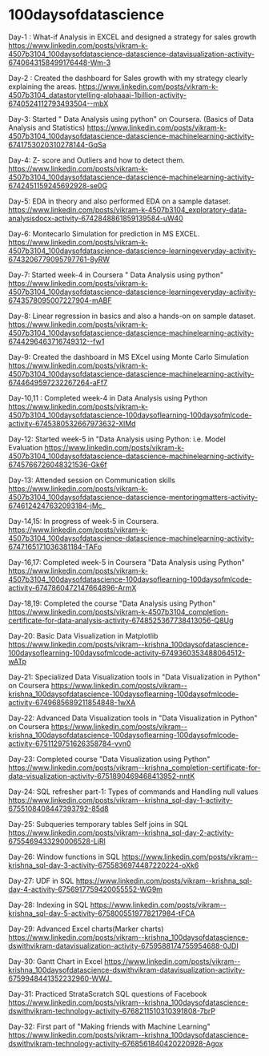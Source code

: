 # 100daysofdatascience

Day-1 : What-if Analysis in EXCEL and designed a strategy for sales growth
https://www.linkedin.com/posts/vikram-k-4507b3104_100daysofdatascience-datascience-datavisualization-activity-6740643158499176448-Wm-3

Day-2 : Created the dashboard for Sales growth with my strategy clearly explaining the areas.
https://www.linkedin.com/posts/vikram-k-4507b3104_datastorytelling-alphaaai-1billion-activity-6740524112793493504--mbX

Day-3: Started " Data Analysis using python" on Coursera.  (Basics of Data Analysis and Statistics)
https://www.linkedin.com/posts/vikram-k-4507b3104_100daysofdatascience-datascience-machinelearning-activity-6741753020310278144-GqSa

Day-4: Z- score and Outliers and how to detect them.
https://www.linkedin.com/posts/vikram-k-4507b3104_100daysofdatascience-datascience-machinelearning-activity-6742451159245692928-se0G

Day-5: EDA in theory and also performed EDA on a sample dataset.
https://www.linkedin.com/posts/vikram-k-4507b3104_exploratory-data-analysisdocx-activity-6742848861859139584-uW40

Day-6: Montecarlo Simulation for prediction in MS EXCEL. 
https://www.linkedin.com/posts/vikram-k-4507b3104_100daysofdatascience-datascience-learningeveryday-activity-6743206779095797761-8yRW

Day-7: Started week-4 in Coursera " Data Analysis using python"
https://www.linkedin.com/posts/vikram-k-4507b3104_100daysofdatascience-datascience-learningeveryday-activity-6743578095007227904-mABF

Day-8:  Linear regression in basics and also a hands-on on sample dataset.
https://www.linkedin.com/posts/vikram-k-4507b3104_100daysofdatascience-datascience-machinelearning-activity-6744296463716749312--fw1

Day-9: Created the dashboard in MS EXcel using Monte Carlo Simulation
https://www.linkedin.com/posts/vikram-k-4507b3104_100daysofdatascience-datascience-machinelearning-activity-6744649597232267264-aFf7

Day-10,11 : Completed week-4 in Data Analysis using Python
https://www.linkedin.com/posts/vikram-k-4507b3104_100daysofdatascience-100daysoflearning-100daysofmlcode-activity-6745380532667973632-XlMd

Day-12: Started week-5 in "Data Analysis using Python: i.e. Model Evaluation
https://www.linkedin.com/posts/vikram-k-4507b3104_100daysofdatascience-datascience-machinelearning-activity-6745766726048321536-Gk6f

Day-13: Attended session on Communication skills
https://www.linkedin.com/posts/vikram-k-4507b3104_100daysofdatascience-datascience-mentoringmatters-activity-6746124247632093184-jMc_

Day-14,15: In progress of week-5 in Coursera.
https://www.linkedin.com/posts/vikram-k-4507b3104_100daysofdatascience-datascience-machinelearning-activity-6747165171036381184-TAFo

Day-16,17: Completed week-5 in Coursera "Data Analysis using Python"
https://www.linkedin.com/posts/vikram-k-4507b3104_100daysofdatascience-100daysoflearning-100daysofmlcode-activity-6747860472147664896-ArmX

Day-18,19: Completed the course "Data Analysis using Python"
https://www.linkedin.com/posts/vikram-k-4507b3104_completion-certificate-for-data-analysis-activity-6748525367738413056-Q8Ug

Day-20: Basic Data Visualization in Matplotlib
https://www.linkedin.com/posts/vikram--krishna_100daysofdatascience-100daysoflearning-100daysofmlcode-activity-6749360353488064512-wATp

Day-21: Specialized Data Visualization tools in "Data Visualization in Python" on Coursera
https://www.linkedin.com/posts/vikram--krishna_100daysofdatascience-100daysoflearning-100daysofmlcode-activity-6749685689211854848-1wXA

Day-22: Advanced Data Visualization tools in "Data Visualization in Python" on Coursera
https://www.linkedin.com/posts/vikram--krishna_100daysofdatascience-100daysoflearning-100daysofmlcode-activity-6751129751626358784-vvn0

Day-23: Completed course "Data Visualization using Python" 
https://www.linkedin.com/posts/vikram--krishna_completion-certificate-for-data-visualization-activity-6751890469468413952-nntK

Day-24: SQL refresher part-1: Types of commands and Handling null values
https://www.linkedin.com/posts/vikram--krishna_sql-day-1-activity-6755108408447393792-85d8

Day-25: Subqueries temporary tables Self joins in SQL
https://www.linkedin.com/posts/vikram--krishna_sql-day-2-activity-6755469433290006528-LjRl

Day-26: Window functions in SQL
https://www.linkedin.com/posts/vikram--krishna_sql-day-3-activity-6755836974487220224-oXk6

Day-27: UDF in SQL
https://www.linkedin.com/posts/vikram--krishna_sql-day-4-activity-6756917759420055552-WG9m

Day-28: Indexing in SQL
https://www.linkedin.com/posts/vikram--krishna_sql-day-5-activity-6758005519778217984-tFCA

Day-29: Advanced Excel charts(Marker charts)
https://www.linkedin.com/posts/vikram--krishna_100daysofdatascience-dswithvikram-datavisualization-activity-6759588174755954688-0JDI

Day-30: Gantt Chart in Excel
https://www.linkedin.com/posts/vikram--krishna_100daysofdatascience-dswithvikram-datavisualization-activity-6759948441352232960-WWJ_

Day-31: Practiced StrataScratch SQL questions of Facebook
https://www.linkedin.com/posts/vikram--krishna_100daysofdatascience-dswithvikram-technology-activity-6768211510310391808-7brP

Day-32: First part of "Making friends with Machine Learning"
https://www.linkedin.com/posts/vikram--krishna_100daysofdatascience-dswithvikram-technology-activity-6768561840420220928-Agox
